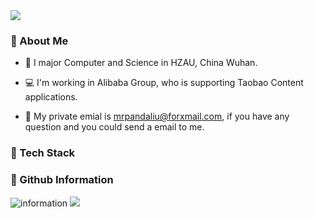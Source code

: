 <img src="https://gw.alicdn.com/imgextra/i2/O1CN01cCwabO1pGZ03F0rVY_!!6000000005333-2-tps-2880-925.png">

### 🐻 About Me
- 🏫 I major Computer and Science in HZAU, China Wuhan.

- 💻 I'm working in Alibaba Group, who is supporting Taobao Content applications.

- 📮 My private emial is mrpandaliu@forxmail.com, if you have any question and you could send a email to me.

### 🔨 Tech Stack

### 🐰 Github Information
![information](https://github-readme-stats.vercel.app/api?username=MrpandaLiu&show_icons=true&theme=radical)
<img src="https://gw.alicdn.com/imgextra/i2/O1CN01QjWUdc1YAI6eU9i6U_!!6000000003018-2-tps-2880-824.png">
